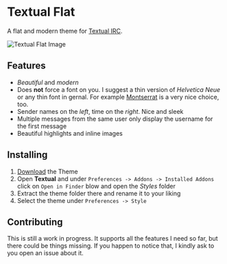 # Textual Flat	

A flat and modern theme for [Textual IRC](https://www.codeux.com/textual/).

![Textual Flat Image](http://files.janholub.de/textual_flat.png)


## Features

*  *Beautiful* and *modern*
*  Does **not** force a font on you. I suggest a thin version of *Helvetica Neue* or any thin font in gernal. For example [Montserrat](https://www.fontsquirrel.com/fonts/montserrat) is a very nice choice, too.
*  Sender names on the *left*, time on the *right*. Nice and sleek
*  Multiple messages from the same user only display the username for the first message
*  Beautiful highlights and inline images

## Installing

1. [Download](https://github.com/00SteinsGate00/Textual-Flat/archive/master.zip) the Theme
2. Open **Textual** and under `Preferences -> Addons -> Installed Addons` click on `Open in Finder` blow and open the *Styles* folder
3. Extract the theme folder there and rename it to your liking
4. Select the theme under `Preferences -> Style`

## Contributing

This is still a work in progress. It supports all the features I need so far, but there could be things missing. If you happen to notice that, I kindly ask to you open an issue about it.
   